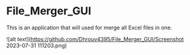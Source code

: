 # File_Merger_GUI
This is an application that will used for merge all Excel files in one. 

![alt text](https://github.com/Dhrouv4395/File_Merger_GUI/Screenshot 2023-07-31 111203.png)
